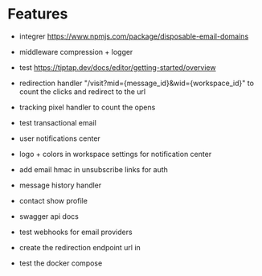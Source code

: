 # Features

- integrer https://www.npmjs.com/package/disposable-email-domains
- middleware compression + logger
- test https://tiptap.dev/docs/editor/getting-started/overview

- redirection handler "/visit?mid={message_id}&wid={workspace_id}" to count the clicks and redirect to the url
- tracking pixel handler to count the opens
- test transactional email
- user notifications center
- logo + colors in workspace settings for notification center
- add email hmac in unsubscribe links for auth
- message history handler
- contact show profile
- swagger api docs
- test webhooks for email providers
- create the redirection endpoint url in
- test the docker compose
